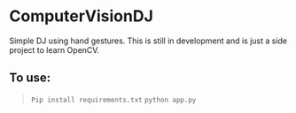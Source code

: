 # ComputerVisionDJ
Simple DJ using hand gestures. 
This is still in development and is just a side project to learn OpenCV.

## To use:
> ```Pip install requirements.txt```
> ```python app.py```

